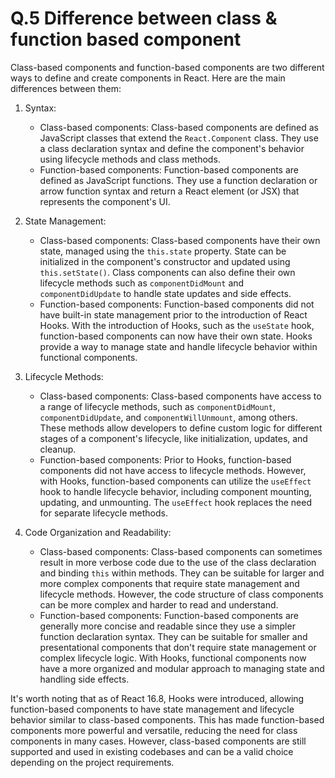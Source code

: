 # Q.5 Difference between class & function based component

Class-based components and function-based components are two different ways to define and create components in React. Here are the main differences between them:

1. Syntax:
   - Class-based components: Class-based components are defined as JavaScript classes that extend the `React.Component` class. They use a class declaration syntax and define the component's behavior using lifecycle methods and class methods.
   - Function-based components: Function-based components are defined as JavaScript functions. They use a function declaration or arrow function syntax and return a React element (or JSX) that represents the component's UI.

2. State Management:
   - Class-based components: Class-based components have their own state, managed using the `this.state` property. State can be initialized in the component's constructor and updated using `this.setState()`. Class components can also define their own lifecycle methods such as `componentDidMount` and `componentDidUpdate` to handle state updates and side effects.
   - Function-based components: Function-based components did not have built-in state management prior to the introduction of React Hooks. With the introduction of Hooks, such as the `useState` hook, function-based components can now have their own state. Hooks provide a way to manage state and handle lifecycle behavior within functional components.

3. Lifecycle Methods:
   - Class-based components: Class-based components have access to a range of lifecycle methods, such as `componentDidMount`, `componentDidUpdate`, and `componentWillUnmount`, among others. These methods allow developers to define custom logic for different stages of a component's lifecycle, like initialization, updates, and cleanup.
   - Function-based components: Prior to Hooks, function-based components did not have access to lifecycle methods. However, with Hooks, function-based components can utilize the `useEffect` hook to handle lifecycle behavior, including component mounting, updating, and unmounting. The `useEffect` hook replaces the need for separate lifecycle methods.

4. Code Organization and Readability:
   - Class-based components: Class-based components can sometimes result in more verbose code due to the use of the class declaration and binding `this` within methods. They can be suitable for larger and more complex components that require state management and lifecycle methods. However, the code structure of class components can be more complex and harder to read and understand.
   - Function-based components: Function-based components are generally more concise and readable since they use a simpler function declaration syntax. They can be suitable for smaller and presentational components that don't require state management or complex lifecycle logic. With Hooks, functional components now have a more organized and modular approach to managing state and handling side effects.

It's worth noting that as of React 16.8, Hooks were introduced, allowing function-based components to have state management and lifecycle behavior similar to class-based components. This has made function-based components more powerful and versatile, reducing the need for class components in many cases. However, class-based components are still supported and used in existing codebases and can be a valid choice depending on the project requirements.